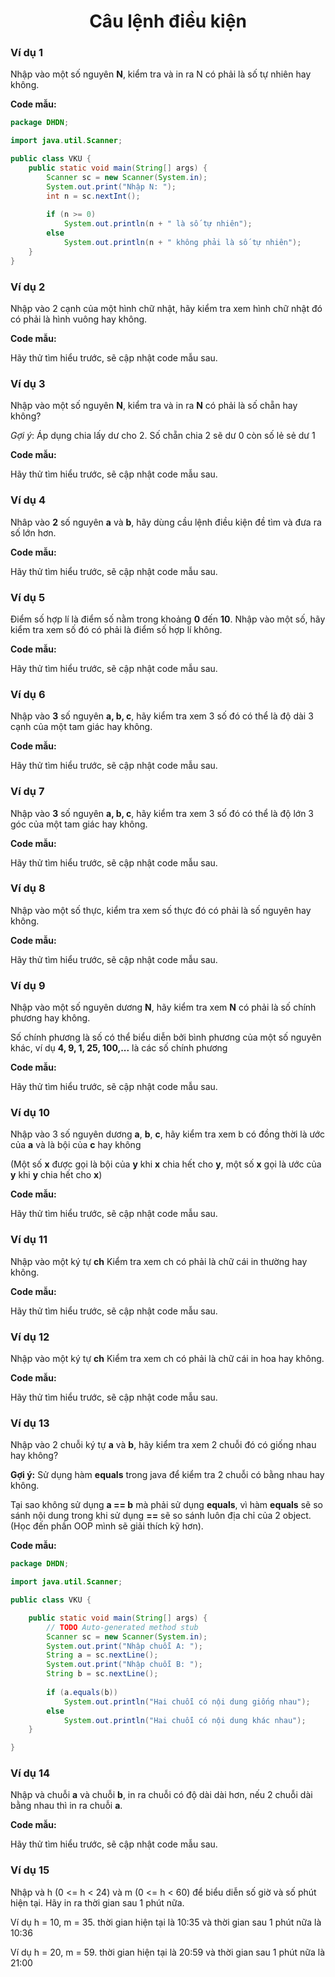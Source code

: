 <div align="center">

# Câu lệnh điều kiện
</div>

### Ví dụ 1

Nhập vào một số nguyên **N**, kiểm tra và in ra N có phải là số tự nhiên hay không.

**Code mẫu:**
```java
package DHDN;

import java.util.Scanner;

public class VKU {
	public static void main(String[] args) {
		Scanner sc = new Scanner(System.in);
		System.out.print("Nhập N: ");
		int n = sc.nextInt();
		
		if (n >= 0)
			System.out.println(n + " là số tự nhiên");
		else
			System.out.println(n + " không phải là số tự nhiên");
	}
}

```


### Ví dụ 2
Nhập vào 2 cạnh của một hình chữ nhật, hãy kiểm tra xem hình chữ nhật đó có phải là hình vuông hay không.

**Code mẫu:**

Hãy thử tìm hiểu trước, sẽ cập nhật code mẫu sau.

### Ví dụ 3
Nhập vào một số nguyên **N**, kiểm tra và in ra **N** có phải là số chẵn hay không?

*Gợi ý*: Áp dụng chia lấy dư cho 2.
Số chẵn chia 2 sẽ dư 0 còn số lẻ sẻ dư 1

**Code mẫu:**

Hãy thử tìm hiểu trước, sẽ cập nhật code mẫu sau.

### Ví dụ 4
Nhâp vào **2** số nguyên **a** và **b**, hãy dùng cầu lệnh điều kiện đề tìm và đưa ra số lớn hơn.

**Code mẫu:**

Hãy thử tìm hiểu trước, sẽ cập nhật code mẫu sau.


### Ví dụ 5
Điểm số hợp lí là điểm số nằm trong khoảng **0** đến **10**. Nhập vào một số, hãy kiểm tra xem số đó có phải là điểm số hợp lí không.

**Code mẫu:**

Hãy thử tìm hiểu trước, sẽ cập nhật code mẫu sau.

### Ví dụ 6
Nhập vào **3** số nguyên **a, b, c**, hãy kiểm tra xem 3 số đó có thể là độ dài 3 cạnh của một tam giác hay không.

**Code mẫu:**

Hãy thử tìm hiểu trước, sẽ cập nhật code mẫu sau.

### Ví dụ 7
Nhập vào **3** số nguyên **a, b, c**, hãy kiểm tra xem 3 số đó có thể là độ lớn 3 góc của một tam giác hay không.

**Code mẫu:**

Hãy thử tìm hiểu trước, sẽ cập nhật code mẫu sau.

### Ví dụ 8
Nhập vào một số thực, kiểm tra xem số thực đó có phải là số nguyên hay không.

**Code mẫu:**

Hãy thử tìm hiểu trước, sẽ cập nhật code mẫu sau.

### Ví dụ 9
Nhập vào một số nguyên dương **N**, hãy kiểm tra xem **N** có phải là số chính phương hay không.

Số chính phương là số có thể biểu diễn bởi bình phương của một số nguyên khác, ví dụ **4, 9, 1, 25, 100,...** là các số chính phương

**Code mẫu:**

Hãy thử tìm hiểu trước, sẽ cập nhật code mẫu sau.

### Ví dụ 10
Nhập vào 3 số nguyên dương **a**, **b**, **c**, hãy kiểm tra xem b có đồng thời là ước của **a** và là bội của **c** hay không

(Một số **x** được gọi là bội của **y** khi **x** chia hết cho **y**, một số **x** gọi là ước của **y** khi **y** chia hết cho **x**)

**Code mẫu:**

Hãy thử tìm hiểu trước, sẽ cập nhật code mẫu sau.

### Ví dụ 11
Nhập vào một ký tự **ch** Kiểm tra xem ch có phải là chữ cái in thường hay không.

**Code mẫu:**

Hãy thử tìm hiểu trước, sẽ cập nhật code mẫu sau.

### Ví dụ 12
Nhập vào một ký tự **ch** Kiểm tra xem ch có phải là chữ cái in hoa hay không.

**Code mẫu:**

Hãy thử tìm hiểu trước, sẽ cập nhật code mẫu sau.

### Ví dụ 13
Nhập vào 2 chuỗi ký tự **a** và **b**, hãy kiểm tra xem 2 chuỗi đó có giống nhau hay không?

**Gợi ý:** Sử dụng hàm **equals** trong java để kiểm tra 2 chuỗi có bằng nhau hay không.

Tại sao không sử dụng **a == b** mà phải sử dụng **equals**, vì hàm **equals** sẽ so sánh nội dung trong khi sử dụng **==** sẽ so sánh luôn địa chỉ của 2 object. (Học đến phần OOP mình sẽ giải thích kỹ hơn).

**Code mẫu:**
```java
package DHDN;

import java.util.Scanner;

public class VKU {

	public static void main(String[] args) {
		// TODO Auto-generated method stub
		Scanner sc = new Scanner(System.in);
		System.out.print("Nhập chuỗi A: ");
		String a = sc.nextLine();
		System.out.print("Nhập chuỗi B: ");
		String b = sc.nextLine();
		
		if (a.equals(b))
			System.out.println("Hai chuỗi có nội dung giống nhau");
		else
			System.out.println("Hai chuỗi có nội dung khác nhau");
	}

}
```

### Ví dụ 14
Nhập và chuỗi **a** và chuỗi **b**, in ra chuỗi có độ dài dài hơn, nếu 2 chuỗi dài bằng nhau thì in ra chuỗi **a**.

**Code mẫu:**

Hãy thử tìm hiểu trước, sẽ cập nhật code mẫu sau.

### Ví dụ 15
Nhập và h (0 <= h < 24) và m (0 <= h < 60) để biểu diễn số giờ và số phút hiện tại. Hãy in ra thời gian sau 1 phút nữa.

Ví dụ h = 10, m = 35. thời gian hiện tại là 10:35 và thời gian sau 1 phút nữa là 10:36

Ví dụ h = 20, m = 59. thời gian hiện tại là 20:59 và thời gian sau 1 phút nữa là 21:00